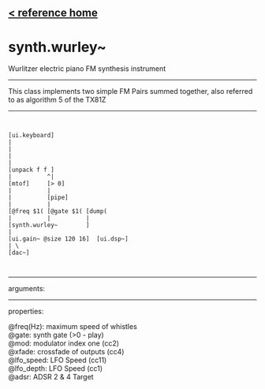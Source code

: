 [< reference home](ceammc_lib.html)
---

# synth.wurley~


Wurlitzer electric piano FM synthesis instrument

---

This class implements two simple FM Pairs summed together, also referred to as
            algorithm 5 of the TX81Z<br>


---


```


[ui.keyboard]
|
|
|
|
[unpack f f ]
|          ^|
[mtof]     [> 0]
|          |
|          [pipe]
|          |
[@freq $1( [@gate $1( [dump(
|          |          |
[synth.wurley~        ]
|
[ui.gain~ @size 120 16]  [ui.dsp~]
| \
[dac~]

            
```

---
arguments:


---
properties:

@freq(Hz): maximum speed of whistles<br>
@gate: synth gate
            (&gt;0 - play)<br>
@mod: modulator index one
            (cc2)<br>
@xfade: crossfade of outputs
            (cc4)<br>
@lfo_speed: LFO Speed
            (cc11)<br>
@lfo_depth: LFO Speed
            (cc1)<br>
@adsr: ADSR 2 &amp; 4
            Target<br>

